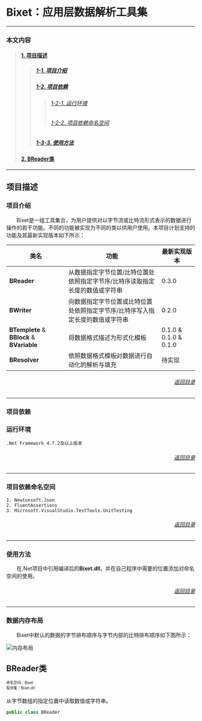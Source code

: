 # Bixet：应用层数据解析工具集
---
### 本文内容
>#### [1. 项目描述](#项目描述)
>>##### [1-1. 项目介绍](#项目介绍)
>>##### [1-2. 项目依赖](#项目依赖)
>>>###### [1-2-1. 运行环境](#运行环境)
>>>###### [1-2-2. 项目依赖命名空间](#项目依赖命名空间)
>>##### [1-3-3. 使用方法](#使用方法)
>#### [2. BReader类](#BReader类)

---
## 项目描述
### 项目介绍
&nbsp;&nbsp;&nbsp;&nbsp;&nbsp;&nbsp;&nbsp;Bixet是一组工具集合，为用户提供对以字节流或比特流形式表示的数据进行操作的若干功能。不同的功能被实现为不同的类以供用户使用。本项目计划支持的功能及其最新实现版本如下所示：

|类名|功能|最新实现版本|
|-|-|-|
|__BReader__|从数据指定字节位置/比特位置处依照指定字节序/比特序读取指定长度的数值或字符串|0.3.0|
|__BWriter__|向数据指定字节位置或比特位置处依照指定字节序/比特序写入指定长度的数值或字符串|0.2.0|
|__BTemplete__ & __BBlock__ & __BVariable__|将数据格式描述为形式化模板|0.1.0 & 0.1.0 & 0.1.0|
|__BResolver__|依照数据格式模板对数据进行自动化的解析与填充|待实现|
###### [<p align="right">返回目录</p>](#本文内容)
***
### 项目依赖
### 运行环境
    .Net Framework 4.7.2及以上版本
###### [<p align="right">返回目录</p>](#本文内容)
***
### 项目依赖命名空间

    1. Newtonsoft.Json
    2. FluentAssertions
    3. Microsoft.VisualStudio.TestTools.UnitTesting
###### [<p align="right">返回目录</p>](#本文内容)
***
### 使用方法
&nbsp;&nbsp;&nbsp;&nbsp;&nbsp;&nbsp;&nbsp;在.Net项目中引用编译后的**Bixet.dll**，并在自己程序中需要的位置添加对命名空间的使用。
###### [<p align="right">返回目录</p>](#本文内容)
***
### 数据内存布局
&nbsp;&nbsp;&nbsp;&nbsp;&nbsp;&nbsp;&nbsp;Bixet中默认的数据的字节排布顺序与字节内部的比特排布顺序如下图所示：

![内存布局]("https://dss0.bdstatic.com/5aV1bjqh_Q23odCf/static/superman/img/logo/logo_white-d0c9fe2af5.png" "内存布局")

## BReader类
<div style="font-size:70%">命名空间：Bixet</div>
<div style="font-size:70%">程序集：Bixet.dll</div>

<br/>
从字节数组的指定位置中读取数值或字符串。

```C#
public class BReader
```